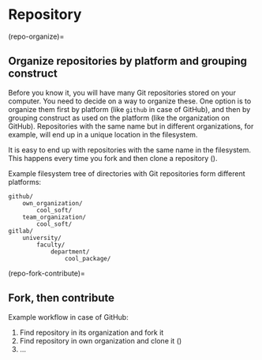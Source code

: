 # Repository


(repo-organize)=
## Organize repositories by platform and grouping construct

Before you know it, you will have many Git repositories stored on your computer. You need to decide on a way
to organize these. One option is to organize them first by platform (like `github` in case of GitHub), and
then by grouping construct as used on the platform (like the organization on GitHub). Repositories with the
same name but in different organizations, for example, will end up in a unique location in the filesystem.

It is easy to end up with repositories with the same name in the filesystem. This happens every time you fork
and then clone a repository ([](#repo-fork-contribute)).

Example filesystem tree of directories with Git repositories form different platforms:

```
github/
    own_organization/
        cool_soft/
    team_organization/
        cool_soft/
gitlab/
    university/
        faculty/
            department/
                cool_package/
```


(repo-fork-contribute)=
## Fork, then contribute

Example workflow in case of GitHub:

1. Find repository in its organization and fork it
1. Find repository in own organization and clone it ([](#repo-organize))
1. ...
